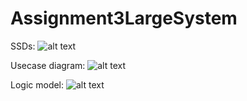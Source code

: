 # Assignment3LargeSystem

SSDs: 
![alt text][logo]

[logo]: https://github.com/large-systems/Assignment3LargeSystem/blob/master/SSD.jpg "SDDs we have created based on out use cases"

Usecase diagram: 
![alt text](https://github.com/large-systems/Assignment3LargeSystem/blob/master/use_case_diagram.jpg "Diagram on our use cases")

Logic model: 
![alt text](https://github.com/large-systems/Assignment3LargeSystem/blob/master/LogicModel.jpg "Logic model on our hotel system")
